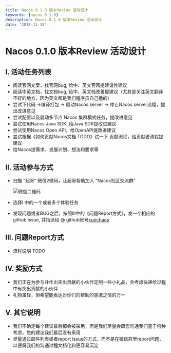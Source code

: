 ```yaml
---
title: Nacos 0.1.0 版本Review 活动设计
keywords: [nacos 0.1.0]
description: Nacos 0.1.0 版本Review 活动设计
date: "2018-11-15"
---
```


# Nacos 0.1.0 版本Review 活动设计

## I. 活动任务列表

* 阅读官网文案，找官网bug, 给中、英文官网提建设性建议
* 阅读中英文档，找文档bug, 给中、英文档改善提建议（尤其是关注英文翻译不好的地方，因为英文都是我们程序员自己撸的）
* 尝试下代码 ->编译打包 -> 启动Nacos server -> 停止Nacos server流程，提出改进意见
* 尝试配置以及启动多节点 Nacos 集群模式任务，提改进意见
* 尝试使用Nacos Java SDK, 给Java SDK提改进建议
* 尝试使用Nacos Open API，给OpenAPI提改进建议
* 尝试根据《如何贡献Nacos文档 TODO》试一下 贡献流程，给贡献者流程提建议
* 给Nacos提需求、发展计划、想法和要求等

## II. 活动参与方式

* 扫描 “超哥” 微信2微码，让超哥帮助加入 “Nacos社区交流群”

	![微信二维码](https://cdn.yuque.com/lark/0/2018/png/11189/1532004866850-5e03b901-6d76-4380-b7bf-66e227808bdc.png) 

* 选择I 中的一个或者多个体验任务
* 发现问题或者BUG之后，按照III中的《问题Report方式》，发一个相应的 github issue, 并指派给 @ github账号[xuechaos](https://github.com/xuechaos)

## III. 问题Report方式

* 流程说明 TODO

## IV. 奖励方式 

* 我们正在为参与并作出突出贡献的小伙伴定制一些小礼品，会考虑快递给过程中有突出贡献的小伙伴
* 礼物虽轻，但希望能表达对你们的帮助的感激之情的万一

## V. 其它说明

* 我们不确定每个建议最后都会被采用，但是我们尽量会跟您沟通我们基于何种考虑，您的建议我们最后没有采用
* 尽量通过邮件列表或者report issue的方式，而不是在微信群里report问题，以便将我们的沟通过程文档化和更容易沉淀


